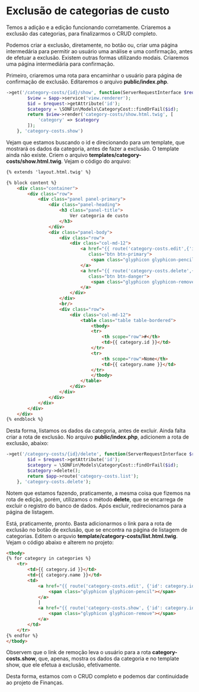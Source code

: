 # Exclusão de categorias de custo

Temos a adição e a edição funcionando corretamente. Criaremos a exclusão das categorias, para finalizarmos o CRUD completo.

Podemos criar a exclusão, diretamente, no botão ou, criar uma página intermedária para permitir ao usuário uma análise e uma confirmação, antes de efetuar a exclusão. Existem outras formas utilizando modais. Criaremos uma página intermediária para confirmação.

Primeiro, criaremos uma rota para encaminhar o usuário para página de confirmação de exclusão. Editaremos o arquivo **public/index.php**.

```php
->get('/category-costs/{id}/show', function(ServerRequestInterface $request) use($app){
        $view = $app->service('view.renderer');
        $id = $request->getAttribute('id');
        $category = \SONFin\Models\CategoryCost::findOrFail($id);
        return $view->render('category-costs/show.html.twig', [
            'category' => $category
        ]);
    }, 'category-costs.show')
```

Vejam que estamos buscando o id e direcionando para um template, que mostrará os dados da categoria, antes de fazer a exclusão. O template ainda não existe. Criem o arquivo **templates/category-costs/show.html.twig**. Vejam o código do arquivo:

```html
{% extends 'layout.html.twig' %}

{% block content %}
    <div class="container">
        <div class="row">
            <div class="panel panel-primary">
                <div class="panel-heading">
                    <h3 class="panel-title">
                        Ver categoria de custo
                    </h3>
                </div>
                <div class="panel-body">
                    <div class="row">
                        <div class="col-md-12">
                            <a href="{{ route('category-costs.edit',{'id': category.id}) }}"
                               class="btn btn-primary">
                                <span class="glyphicon glyphicon-pencil"></span>
                            </a>
                            <a href="{{ route('category-costs.delete',{'id': category.id}) }}"
                               class="btn btn-danger">
                                <span class="glyphicon glyphicon-remove"></span>
                            </a>
                        </div>
                    </div>
                    <br/>
                    <div class="row">
                        <div class="col-md-12">
                            <table class="table table-bordered">
                                <tbody>
                                <tr>
                                    <th scope="row">#</th>
                                    <td>{{ category.id }}</td>
                                </tr>
                                <tr>
                                    <th scope="row">Nome</th>
                                    <td>{{ category.name }}</td>
                                </tr>
                                </tbody>
                            </table>
                        </div>
                    </div>
                </div>
            </div>
        </div>
    </div>
{% endblock %}
```

Desta forma, listamos os dados da categoria, antes de excluir. Ainda falta criar a rota de exclusão. No arquivo **public/index.php**, adicionem a rota de exclusão, abaixo:

```php
->get('/category-costs/{id}/delete', function(ServerRequestInterface $request) use($app){
        $id = $request->getAttribute('id');
        $category = \SONFin\Models\CategoryCost::findOrFail($id);
        $category->delete();
        return $app->route('category-costs.list');
    }, 'category-costs.delete');
```

Notem que estamos fazendo, praticamente, a mesma coisa que fizemos na rota de edição, porém, utilizamos o método **delete**, que se encarrega de excluir o registro do banco de dados. Após excluir, redirecionamos para a página de listagem.

Está, praticamente, pronto. Basta adicionarmos o link para a rota de exclusão no botão de exclusão, que se encontra na página de listagem de categorias. Editem o arquvio **template/category-costs/list.html.twig**. Vejam o código abaixo e alterem no projeto:

```html
<tbody>
{% for category in categories %}
    <tr>
        <td>{{ category.id }}</td>
        <td>{{ category.name }}</td>
        <td>
            <a href="{{ route('category-costs.edit', {'id': category.id}) }}">
                <span class="glyphicon glyphicon-pencil"></span>
            </a>
            |
            <a href="{{ route('category-costs.show', {'id': category.id}) }}">
                <span class="glyphicon glyphicon-remove"></span>
            </a>
        </td>
    </tr>
{% endfor %}
</tbody>
```

Observem que o link de remoção leva o usuário para a rota **category-costs.show**, que, apenas, mostra os dados da categoria e no template show, que ele efetua a exclusão, efetivamente.

Desta forma, estamos com o CRUD completo e podemos dar continuidade ao projeto de Finanças.